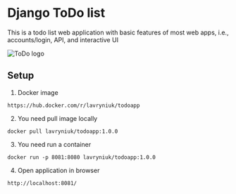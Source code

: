 # Django ToDo list

This is a todo list web application with basic features of most web apps, i.e., accounts/login, API, and interactive UI

![ToDo logo](https://i.ibb.co/YDdCcZR/2.png)

## Setup

1. Docker image
```
https://hub.docker.com/r/lavryniuk/todoapp
```

2. You need pull image locally
```
docker pull lavryniuk/todoapp:1.0.0
```

3. You need run a container
```
docker run -p 8081:8080 lavryniuk/todoapp:1.0.0
```

4. Open application in browser
```
http://localhost:8081/
```
